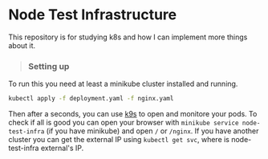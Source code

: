 # Node Test Infrastructure
This repository is for studying k8s and how I can implement more things about it.

> ### Setting up 
To run this you need at least a minikube cluster installed and running.

```sh
kubectl apply -f deployment.yaml -f nginx.yaml
```

Then after a seconds, you can use [k9s](https://github.com/derailed/k9s) to open and monitore your pods. To check if all is good you can open your browser with `minikube service node-test-infra` (if you have minikube) and open `/` or `/nginx`. If you have another cluster you can get the external IP using `kubectl get svc`, where is node-test-infra external's IP.
